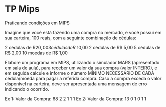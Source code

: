 # TP Mips
Praticando condições em MIPS

Imagine que você está fazendo uma compra no mercado, e você possui em sua carteira, 100 reais, com a seguinte combinação de cédulas:

2 cédulas de R$20,00
3 cédulas de R$ 10,00
2 cédulas de R$ 5,00
5 cédulas de R$ 2,00
10 moedas de R$ 1,00

Elabore um programa em MIPS, utilizando o simulador MARS (apresentado em sala de aula), para receber um valor da sua compra (valor INTEIRO), e em seguida calcule e informe o número MÍNIMO NECESSÁRIO DE CADA cédula/moeda para pagar a referida compra. Caso a compra exceda o valor disponível na carteira, deve ser apresentada uma mensagem de erro indicando o ocorrido.

Ex 1:
Valor da Compra: 68
2 2 1 1 1
Ex 2:
Valor da Compra: 13
0 1 0 1 1

